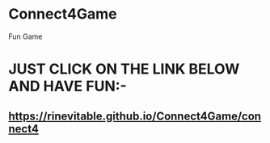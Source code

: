# Connect4Game
Fun Game


# JUST CLICK ON THE LINK BELOW AND HAVE FUN:-    
 ## https://rinevitable.github.io/Connect4Game/connect4
